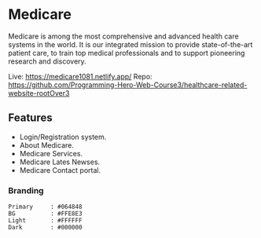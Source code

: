 # Medicare 
Medicare is among the most comprehensive and advanced health care systems in the world. It is our integrated mission to provide state-of-the-art patient care, to train top medical professionals and to support pioneering research and discovery.

Live: https://medicare1081.netlify.app/
Repo: https://github.com/Programming-Hero-Web-Course3/healthcare-related-website-rootOver3

## Features 
- Login/Registration system.
- About Medicare.
- Medicare Services.
- Medicare Lates Newses.
- Medicare Contact portal.



### Branding 
```
Primary     : #064848
BG          : #FFE8E3
Light       : #FFFFFF
Dark        : #000000
```
